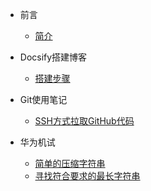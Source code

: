 - 前言
    - [简介](README.md)

- Docsify搭建博客
    - [搭建步骤](docsify/READEME.md)

- Git使用笔记
    - [SSH方式拉取GitHub代码](git/SshPullGitHubCode.md)
    
- 华为机试
    - [简单的压缩字符串](algorithm/hwtest/SimpleCompressString.md)
    - [寻找符合要求的最长字符串](algorithm/hwtest/FindCorrespondentStirng.md)
